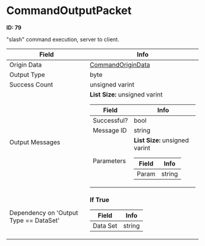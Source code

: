 # CommandOutputPacket

**ID: 79**  

"slash" command execution, server to client.

<table><thead><tr><th>Field</th><th>Info</th></tr></thead><tbody>
<tr><td>Origin Data</td><td><a href="../types/CommandOriginData.md">CommandOriginData</a></td></tr>
<tr><td>Output Type</td><td>byte</td></tr>
<tr><td>Success Count</td><td>unsigned varint</td></tr>
<tr><td>Output Messages</td><td><b>List Size:</b> unsigned varint
  <table><thead><tr><th>Field</th><th>Info</th></tr></thead><tbody>
  <tr><td>Successful?</td><td>bool</td></tr>
  <tr><td>Message ID</td><td>string</td></tr>
  <tr><td>Parameters</td><td><b>List Size:</b> unsigned varint
    <table><thead><tr><th>Field</th><th>Info</th></tr></thead><tbody>
    <tr><td>Param</td><td>string</td></tr>
    </tbody></table></td></tr>
  </tbody></table></td></tr>
<tr><td>Dependency on 'Output Type == DataSet'</td><td><b>If True</b><br>
  <table><thead><tr><th>Field</th><th>Info</th></tr></thead><tbody>
  <tr><td>Data Set</td><td>string</td></tr>
  </tbody></table></td></tr>
</tbody></table>